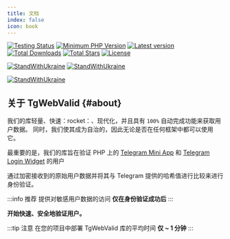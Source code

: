 ```yaml
---
title: 文档
index: false
icon: book
---
```


[![Testing Status](https://github.com/CrazyTapok-bit/tgWebValid/workflows/PHP%20CI/badge.svg)](https://github.com/CrazyTapok-bit/tgWebValid/actions)
[![Minimum PHP Version](https://img.shields.io/packagist/dependency-v/tg/tgwebvalid/php)](https://packagist.org/packages/tg/tgwebvalid)
[![Latest version](https://img.shields.io/packagist/v/tg/tgWebValid)](https://packagist.org/packages/tg/tgwebvalid)
[![Total Downloads](https://img.shields.io/packagist/dt/tg/tgwebvalid)](https://packagist.org/packages/tg/tgwebvalid)
[![Total Stars](https://img.shields.io/packagist/stars/tg/tgwebvalid)](https://packagist.org/packages/tg/tgwebvalid)
[![License](https://img.shields.io/packagist/l/tg/tgwebvalid)](https://packagist.org/packages/tg/tgwebvalid)

[![StandWithUkraine](https://raw.githubusercontent.com/CrazyTapok-bit/tgWebValid/4.x/badges/StandWithUkraine.svg)](https://stand-with-ukraine.pp.ua)
[![StandWithUkraine](https://raw.githubusercontent.com/CrazyTapok-bit/tgWebValid/4.x/badges/RussianWarship.svg)](https://stand-with-ukraine.pp.ua)

[![StandWithUkraine](https://raw.githubusercontent.com/CrazyTapok-bit/tgWebValid/4.x/StandWithUkraine.svg)](https://stand-with-ukraine.pp.ua)

## 关于 TgWebValid {#about}

我们的库轻量、快速：rocket：、现代化，并且具有 `100%` 自动完成功能来获取用户数据。 同时，我们使其成为自治的，因此无论是否在任何框架中都可以使用它。

最重要的是，我们的库旨在验证 PHP 上的 [Telegram Mini App](https://core.telegram.org/bots/webapps) 和 [Telegram Login Widget](https://core.telegram.org/widgets/login) 的用户

通过加密接收到的原始用户数据并将其与 Telegram 提供的哈希值进行比较来进行身份验证。

:::info 推荐
提供对敏感用户数据的访问 **仅在身份验证成功后**
::: 

**开始快速、安全地验证用户。**

:::tip 注意
在您的项目中部署 TgWebValid 库的平均时间 **仅 ~ 1 分钟**
::: 

